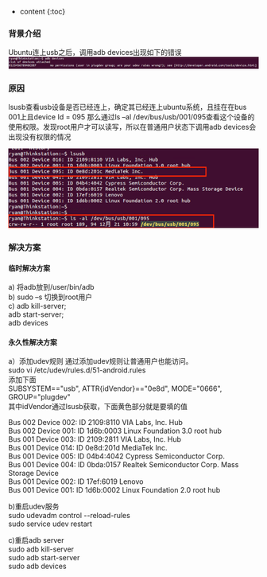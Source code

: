 
* content
{:toc}

### 背景介绍

Ubuntu连上usb之后，调用adb devices出现如下的错误
![问题描述](https://github.com/rainhu/rainhu.github.io/raw/master/_assets/1.png)





### 原因

lsusb查看usb设备是否已经连上，确定其已经连上ubuntu系统，且挂在在bus 001上且device Id = 095
那么通过ls –al /dev/bus/usb/001/095查看这个设备的使用权限。发现root用户才可以读写，所以在普通用户状态下调用adb devices会出现没有权限的情况

![原因分析](https://github.com/rainhu/rainhu.github.io/raw/master/_assets/2.png)

### 解决方案
#### 临时解决方案 
a) 将adb放到/user/bin/adb  
b) sudo –s 切换到root用户  
c) adb kill-server;  
   adb start-server;  
   adb devices  


#### 永久性解决方案
a）添加udev规则 
通过添加udev规则让普通用户也能访问。   
sudo vi /etc/udev/rules.d/51-android.rules  
添加下面   
SUBSYSTEM=="usb", ATTR{idVendor}=="0e8d", MODE="0666", GROUP="plugdev"   
其中idVendor通过lsusb获取，下面黄色部分就是要填的值   
 
Bus 002 Device 002: ID 2109:8110 VIA Labs, Inc. Hub    
Bus 002 Device 001: ID 1d6b:0003 Linux Foundation 3.0 root hub    
Bus 001 Device 003: ID 2109:2811 VIA Labs, Inc. Hub    
Bus 001 Device 014: ID 0e8d:201d MediaTek Inc.     
Bus 001 Device 005: ID 04b4:4042 Cypress Semiconductor Corp.    
Bus 001 Device 004: ID 0bda:0157 Realtek Semiconductor Corp. Mass Storage Device   
Bus 001 Device 002: ID 17ef:6019 Lenovo     
Bus 001 Device 001: ID 1d6b:0002 Linux Foundation 2.0 root hub   
 
b)重启udev服务   
sudo udevadm control --reload-rules  
sudo service udev restart   
 
 
c)重启adb server   
sudo adb kill-server   
sudo adb start-server   
sudo adb devices
